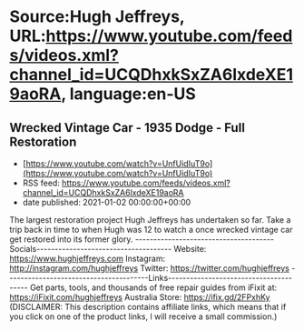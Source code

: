 # Source:Hugh Jeffreys, URL:https://www.youtube.com/feeds/videos.xml?channel_id=UCQDhxkSxZA6lxdeXE19aoRA, language:en-US

## Wrecked Vintage Car - 1935 Dodge - Full Restoration
 - [https://www.youtube.com/watch?v=UnfUidIuT9o](https://www.youtube.com/watch?v=UnfUidIuT9o)
 - RSS feed: https://www.youtube.com/feeds/videos.xml?channel_id=UCQDhxkSxZA6lxdeXE19aoRA
 - date published: 2021-01-02 00:00:00+00:00

The largest restoration project Hugh Jeffreys has undertaken so far. Take a trip back in time to when Hugh was 12 to watch a once wrecked vintage car get restored into its former glory. 
--------------------------------------Socials-------------------------------------
Website: https://www.hughjeffreys.com 
Instagram: http://instagram.com/hughjeffreys
Twitter: https://twitter.com/hughjeffreys
---------------------------------------Links---------------------------------------
Get parts, tools, and thousands of free repair guides from iFixit at: 
    https://iFixit.com/hughjeffreys
Australia Store: https://ifix.gd/2FPxhKy
(DISCLAIMER: This description contains affiliate links, which means that if you click on one of the product links, l will receive a small commission.)

